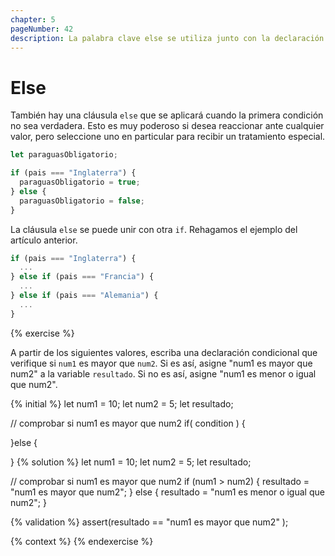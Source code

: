 ```yaml
---
chapter: 5
pageNumber: 42
description: La palabra clave else se utiliza junto con la declaración if para proporcionar un bloque de código alternativo para ejecutar cuando la condición especificada en la declaración if se evalúa como falsa.
---
```

# Else

También hay una cláusula `else` que se aplicará cuando la primera condición no sea verdadera. Esto es muy poderoso si desea reaccionar ante cualquier valor, pero seleccione uno en particular para recibir un tratamiento especial.

```javascript
let paraguasObligatorio;

if (pais === "Inglaterra") {
  paraguasObligatorio = true;
} else {
  paraguasObligatorio = false;
}
```

La cláusula `else` se puede unir con otra `if`. Rehagamos el ejemplo del artículo anterior.

```javascript
if (pais === "Inglaterra") {
  ...
} else if (pais === "Francia") {
  ...
} else if (pais === "Alemania") {
  ...
}
```

{% exercise %}

A partir de los siguientes valores, escriba una declaración condicional que verifique si `num1` es mayor que `num2`. Si es así, asigne "num1 es mayor que num2" a la variable `resultado`. Si no es así, asigne "num1 es menor o igual que num2".

{% initial %}
let num1 = 10;
let num2 = 5;
let resultado;

// comprobar si num1 es mayor que num2
if( condition ) {

}else {

}
{% solution %}
let num1 = 10;
let num2 = 5;
let resultado;

// comprobar si num1 es mayor que num2
if (num1 > num2) {
  resultado = "num1 es mayor que num2";
} else {
  resultado = "num1 es menor o igual que num2";
}

{% validation %}
assert(resultado == "num1 es mayor que num2" );

{% context %}
{% endexercise %}

